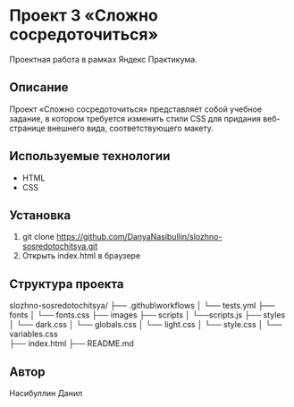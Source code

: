 # Проект 3 «Сложно сосредоточиться»

Проектная работа в рамках Яндекс Практикума.


## Описание

Проект «Сложно сосредоточиться» представляет собой учебное задание, в котором требуется изменить стили CSS для придания веб-странице внешнего вида, соответствующего макету.


## Используемые технологии

- HTML
- CSS


## Установка

1. git clone https://github.com/DanyaNasibullin/slozhno-sosredotochitsya.git
2. Открыть index.html в браузере


## Структура проекта

slozhno-sosredotochitsya/
    ├── .github\workflows
    │   └── tests.yml
    ├── fonts
    │   └── fonts.css
    ├── images
    ├── scripts
    │   └──scripts.js
    ├── styles
    │   └── dark.css
    │   └── globals.css
    │   └── light.css
    │   └── style.css
    │   └── variables.css     
    ├── index.html
    ├── README.md


## Автор

Насибуллин Данил